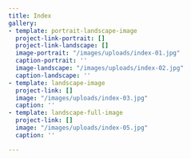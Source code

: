 ```yaml
---
title: Index
gallery:
- template: portrait-landscape-image
  project-link-portrait: []
  project-link-landscape: []
  image-portrait: "/images/uploads/index-01.jpg"
  caption-portrait: ''
  image-landscape: "/images/uploads/index-02.jpg"
  caption-landscape: ''
- template: landscape-image
  project-link: []
  image: "/images/uploads/index-03.jpg"
  caption: ''
- template: landscape-full-image
  project-link: []
  image: "/images/uploads/index-05.jpg"
  caption: ''

---
```

